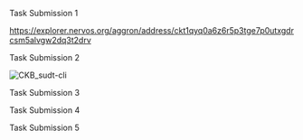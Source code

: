 Task Submission 1

https://explorer.nervos.org/aggron/address/ckt1qyq0a6z6r5p3tge7p0utxgdrcsm5alvgw2dq3t2drv

Task Submission 2

![CKB_sudt-cli](https://user-images.githubusercontent.com/88362240/128660598-d3bee692-dcac-4190-bfe1-8d3b787a6bf5.png)

Task Submission 3



Task Submission 4



Task Submission 5
